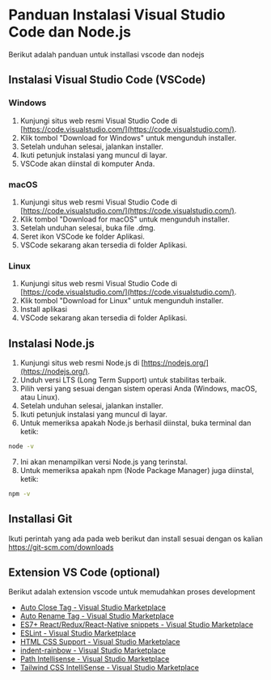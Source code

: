 # Panduan Instalasi Visual Studio Code dan Node.js

Berikut adalah panduan untuk installasi vscode dan nodejs

## Instalasi Visual Studio Code (VSCode)

### Windows

1. Kunjungi situs web resmi Visual Studio Code di [https://code.visualstudio.com/](https://code.visualstudio.com/).
2. Klik tombol "Download for Windows" untuk mengunduh installer.
3. Setelah unduhan selesai, jalankan installer.
4. Ikuti petunjuk instalasi yang muncul di layar.
5. VSCode akan diinstal di komputer Anda.

### macOS

1. Kunjungi situs web resmi Visual Studio Code di [https://code.visualstudio.com/](https://code.visualstudio.com/).
2. Klik tombol "Download for macOS" untuk mengunduh installer.
3. Setelah unduhan selesai, buka file .dmg.
4. Seret ikon VSCode ke folder Aplikasi.
5. VSCode sekarang akan tersedia di folder Aplikasi.

### Linux

1. Kunjungi situs web resmi Visual Studio Code di [https://code.visualstudio.com/](https://code.visualstudio.com/).
2. Klik tombol "Download for Linux" untuk mengunduh installer.
3. Install aplikasi
4. VSCode sekarang akan tersedia di folder Aplikasi.

## Instalasi Node.js

1.  Kunjungi situs web resmi Node.js di [https://nodejs.org/](https://nodejs.org/).
2.  Unduh versi LTS (Long Term Support) untuk stabilitas terbaik.
3.  Pilih versi yang sesuai dengan sistem operasi Anda (Windows, macOS, atau Linux).
4.  Setelah unduhan selesai, jalankan installer.
5.  Ikuti petunjuk instalasi yang muncul di layar.
6.  Untuk memeriksa apakah Node.js berhasil diinstal, buka terminal dan ketik:

```bash
node -v
```

7.  Ini akan menampilkan versi Node.js yang terinstal.
8.  Untuk memeriksa apakah npm (Node Package Manager) juga diinstal, ketik:

```bash
npm -v
```

## Installasi Git

Ikuti perintah yang ada pada web berikut dan install sesuai dengan os kalian
https://git-scm.com/downloads

## Extension VS Code (optional)

<p>Berikut adalah extension vscode untuk memudahkan proses development
</p>

- [Auto Close Tag - Visual Studio Marketplace](https://marketplace.visualstudio.com/items?itemName=formulahendry.auto-close-tag)
- [Auto Rename Tag - Visual Studio Marketplace](https://marketplace.visualstudio.com/items?itemName=formulahendry.auto-rename-tag)
- [ES7+ React/Redux/React-Native snippets - Visual Studio Marketplace](https://marketplace.visualstudio.com/items?itemName=dsznajder.es7-react-js-snippets)
- [ESLint - Visual Studio Marketplace](https://marketplace.visualstudio.com/items?itemName=dbaeumer.vscode-eslint)
- [HTML CSS Support - Visual Studio Marketplace](https://marketplace.visualstudio.com/items?itemName=ecmel.vscode-html-css)
- [indent-rainbow - Visual Studio Marketplace](https://marketplace.visualstudio.com/items?itemName=oderwat.indent-rainbow)
- [Path Intellisense - Visual Studio Marketplace](https://marketplace.visualstudio.com/items?itemName=christian-kohler.path-intellisense)
- [Tailwind CSS IntelliSense - Visual Studio Marketplace](https://marketplace.visualstudio.com/items?itemName=bradlc.vscode-tailwindcss)
